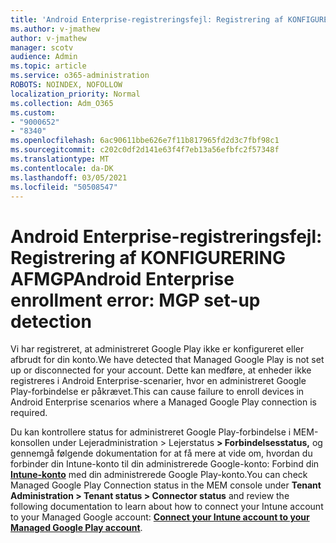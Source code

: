 ```yaml
---
title: 'Android Enterprise-registreringsfejl: Registrering af KONFIGURERING AFMGP'
ms.author: v-jmathew
author: v-jmathew
manager: scotv
audience: Admin
ms.topic: article
ms.service: o365-administration
ROBOTS: NOINDEX, NOFOLLOW
localization_priority: Normal
ms.collection: Adm_O365
ms.custom:
- "9000652"
- "8340"
ms.openlocfilehash: 6ac90611bbe626e7f11b817965fd2d3c7fbf98c1
ms.sourcegitcommit: c202c0df2d141e63f4f7eb13a56efbfc2f57348f
ms.translationtype: MT
ms.contentlocale: da-DK
ms.lasthandoff: 03/05/2021
ms.locfileid: "50508547"
---
```

# <a name="android-enterprise-enrollment-error-mgp-set-up-detection"></a><span data-ttu-id="601ba-102">Android Enterprise-registreringsfejl: Registrering af KONFIGURERING AFMGP</span><span class="sxs-lookup"><span data-stu-id="601ba-102">Android Enterprise enrollment error: MGP set-up detection</span></span>

<span data-ttu-id="601ba-103">Vi har registreret, at administreret Google Play ikke er konfigureret eller afbrudt for din konto.</span><span class="sxs-lookup"><span data-stu-id="601ba-103">We have detected that Managed Google Play is not set up or disconnected for your account.</span></span> <span data-ttu-id="601ba-104">Dette kan medføre, at enheder ikke registreres i Android Enterprise-scenarier, hvor en administreret Google Play-forbindelse er påkrævet.</span><span class="sxs-lookup"><span data-stu-id="601ba-104">This can cause failure to enroll devices in Android Enterprise scenarios where a Managed Google Play connection is required.</span></span>

<span data-ttu-id="601ba-105">Du kan kontrollere status for administreret Google Play-forbindelse i MEM-konsollen under Lejeradministration > Lejerstatus **> Forbindelsesstatus,** og gennemgå følgende dokumentation for at få mere at vide om, hvordan du forbinder din Intune-konto til din administrerede Google-konto: Forbind din **[Intune-konto](https://docs.microsoft.com/mem/intune/enrollment/connect-intune-android-enterprise)** med din administrerede Google Play-konto.</span><span class="sxs-lookup"><span data-stu-id="601ba-105">You can check Managed Google Play Connection status in the MEM console under **Tenant Administration > Tenant status > Connector status** and review the following documentation to learn about how to connect your Intune account to your Managed Google account: **[Connect your Intune account to your Managed Google Play account](https://docs.microsoft.com/mem/intune/enrollment/connect-intune-android-enterprise)**.</span></span>
